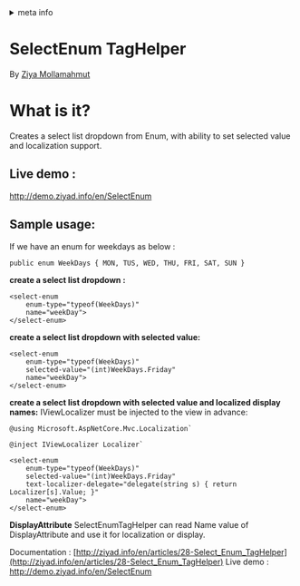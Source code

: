 <!-- meta tags details, will be assigned to meta tags inside header by js -->
<div id="meta-info">
<details><summary>meta info</summary>

> * Title: <i id="md-title">SelectEnum TagHelper</i>
> * Keywords: <i id="md-keywords">asp.net-core, taghelpers, select, enum</i>
> * Description: <i id="md-description">Creates a select list dropdown from Enum, with ability to set selected value and localization support.</i>
> * Author: <i id="md-author">Ziya Mollamahmut</i>
> * Date: <i id="md-date">08-Aug-2020</i>
> * Image: <i id="md-image">https://github.com/LazZiya/Docs/raw/master/LazZiya.TagHelpers/v6.0/images/lazziya-tagheleprs-logo.png</i>
> * Image-alt: <i id="md-image-alt">LazZiya.TagHelpers Logo</i>
> * Version: <i id="md-version">v6.0</i>

</details>
</div>

# SelectEnum TagHelper

By [Ziya Mollamahmut](https://github.com/LazZiya)

# What is it?
Creates a select list dropdown from Enum, with ability to set selected value and localization support.

## Live demo : 
http://demo.ziyad.info/en/SelectEnum

## Sample usage:
If we have an enum for weekdays as below : 

`public enum WeekDays { MON, TUS, WED, THU, FRI, SAT, SUN }`

**create a select list dropdown :**

````razor
<select-enum 
    enum-type="typeof(WeekDays)" 
    name="weekDay">
</select-enum>
````

**create a select list dropdown with selected value:**

````razor
<select-enum 
    enum-type="typeof(WeekDays)" 
    selected-value="(int)WeekDays.Friday" 
    name="weekDay">
</select-enum>
````

**create a select list dropdown with selected value and localized display names:**
IViewLocalizer must be injected to the view in advance:

````razor
@using Microsoft.AspNetCore.Mvc.Localization`

@inject IViewLocalizer Localizer`

<select-enum
    enum-type="typeof(WeekDays)"
    selected-value="(int)WeekDays.Friday" 
    text-localizer-delegate="delegate(string s) { return Localizer[s].Value; }"
    name="weekDay">
</select-enum>
````


**DisplayAttribute** 
SelectEnumTagHelper can read Name value of DisplayAttribute and use it for localization or display.

Documentation : [http://ziyad.info/en/articles/28-Select_Enum_TagHelper](http://ziyad.info/en/articles/28-Select_Enum_TagHelper)
Live demo : http://demo.ziyad.info/en/SelectEnum